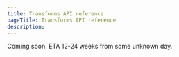 ```yaml
---
title: Transforms API reference
pageTitle: Transforms API reference
description: 
---
```


Coming soon. ETA 12-24 weeks from some unknown day.
